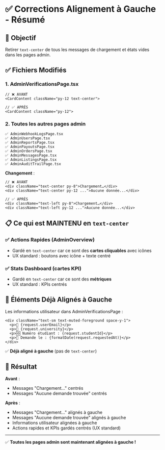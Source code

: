 # ✅ Corrections Alignement à Gauche - Résumé

## 🎯 Objectif

Retirer `text-center` de tous les messages de chargement et états vides dans les pages admin.

## ✅ Fichiers Modifiés

### 1. **AdminVerificationsPage.tsx**
```tsx
// ❌ AVANT
<CardContent className="py-12 text-center">

// ✅ APRÈS  
<CardContent className="py-12">
```

### 2. **Toutes les autres pages admin**
```
✅ AdminWebhookLogsPage.tsx
✅ AdminUsersPage.tsx
✅ AdminReportsPage.tsx
✅ AdminPayoutsPage.tsx
✅ AdminOrdersPage.tsx
✅ AdminMessagesPage.tsx
✅ AdminListingsPage.tsx
✅ AdminAuditTrailPage.tsx
```

**Changement** :
```tsx
// ❌ AVANT
<div className="text-center py-8">Chargement…</div>
<div className="text-center py-12 ...">Aucune donnée...</div>

// ✅ APRÈS
<div className="text-left py-8">Chargement…</div>
<div className="text-left py-12 ...">Aucune donnée...</div>
```

## 📋 Ce qui est MAINTENU en `text-center`

### ✅ **Actions Rapides** (AdminOverview)
- Gardé en `text-center` car ce sont des **cartes cliquables** avec icônes
- UX standard : boutons avec icône + texte centré

### ✅ **Stats Dashboard** (cartes KPI)
- Gardé en `text-center` car ce sont des **métriques**
- UX standard : KPIs centrés

## 🎨 Éléments Déjà Alignés à Gauche

Les informations utilisateur dans AdminVerificationsPage :
```tsx
<div className="text-sm text-muted-foreground space-y-1">
  <p>📧 {request.userEmail}</p>
  <p>🏫 {request.university}</p>
  <p>🆔 Numéro étudiant : {request.studentId}</p>
  <p>📅 Demande le : {formatDate(request.requestedAt)}</p>
</div>
```
✅ **Déjà aligné à gauche** (pas de `text-center`)

## 🚀 Résultat

**Avant** :
- Messages "Chargement..." centrés
- Messages "Aucune demande trouvée" centrés

**Après** :
- Messages "Chargement..." alignés à gauche
- Messages "Aucune demande trouvée" alignés à gauche
- Informations utilisateur alignées à gauche
- Actions rapides et KPIs gardés centrés (UX standard)

---

✅ **Toutes les pages admin sont maintenant alignées à gauche !**

